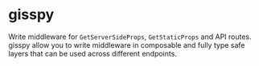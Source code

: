 # gisspy

Write middleware for `GetServerSideProps`, `GetStaticProps` and API routes. gisspy allow you to write middleware in composable and fully type safe layers that can be used across different endpoints.

